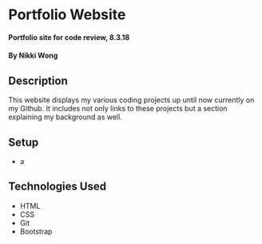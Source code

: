 # Portfolio Website

#### Portfolio site for code review, 8.3.18

#### By Nikki Wong

## Description

This website displays my various coding projects up until now currently on my Github. It includes not only links to these projects but a section explaining my background as well.

## Setup

* a

## Technologies Used

* HTML
* CSS
* Git
* Bootstrap
